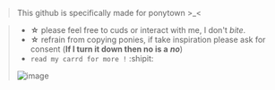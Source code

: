 > This github is specifically made for ponytown >_<

> - **☆** please feel free to cuds or interact with me, I don't *bite*.
> - **☆** refrain from copying ponies, if take inspiration please ask for consent (**If I turn it down then no is a** ___no___)
> - `` read my carrd for more ! `` :shipit:
>   
> ![image](https://github.com/zcsaix/zcsaix/assets/163817362/5d459aaf-961e-46b0-bee5-5925e1c01546)
 <!--
**zcsaix/zcsaix** is a ✨ _special_ ✨ repository because its `README.md` (this file) appears on your GitHub profile.

Here are some ideas to get you started:

- 🔭 I’m currently working on ...
- 🌱 I’m currently learning ...
- 👯 I’m looking to collaborate on ...
- 🤔 I’m looking for help with ...
- 💬 Ask me about ...
- 📫 How to reach me: ...
- 😄 Pronouns: ...
- ⚡ Fun fact: ...
-->
